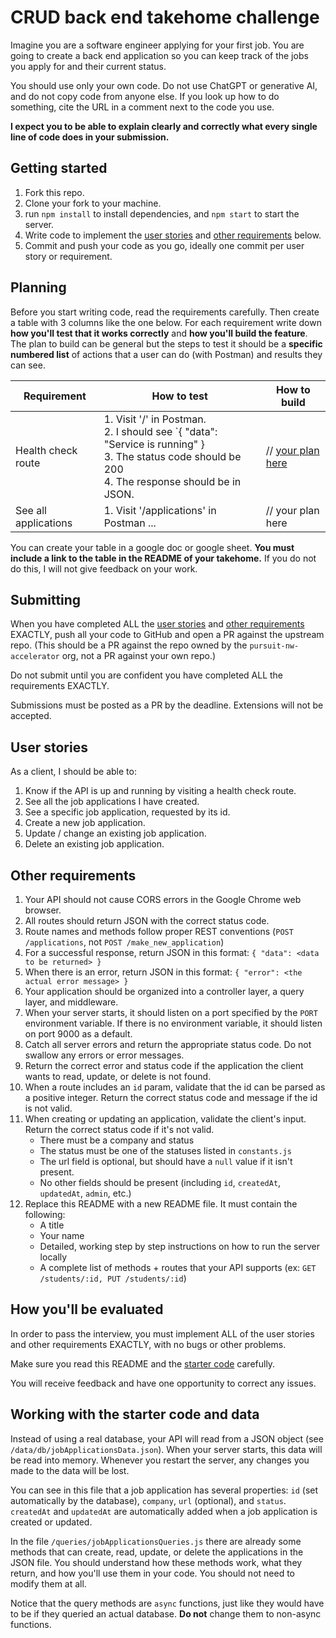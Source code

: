 # CRUD back end takehome challenge

Imagine you are a software engineer applying for your first job. You are going to create a back end application so you can keep track of the jobs you apply for and their current status.

You should use only your own code. Do not use ChatGPT or generative AI, and do not copy code from anyone else. If you look up how to do something, cite the URL in a comment next to the code you use.

**I expect you to be able to explain clearly and correctly what every single line of code does in your submission.**

## Getting started
1. Fork this repo.
1. Clone your fork to your machine.
1. run `npm install` to install dependencies, and `npm start` to start the server.
1. Write code to implement the [user stories](#user-stories) and [other requirements](#other-requirements) below.
1. Commit and push your code as you go, ideally one commit per user story or requirement.

## Planning
Before you start writing code, read the requirements carefully. Then create a table with 3 columns like the one below. For each requirement write down **how you'll test that it works correctly** and **how you'll build the feature**. The plan to build can be general but the steps to test it should be a **specific numbered list** of actions that a user can do (with Postman) and results they can see.

|Requirement|How to test|How to build|
|----|----|----|
|Health check route|1. Visit '/' in Postman.<br />2. I should see `{ "data": "Service is running" } <br/> 3. The status code should be 200 <br /> 4. The response should be in JSON.|// [your plan here](https://docs.google.com/document/d/1nrH0CSDP0nr0JNV0bC1OQcM_L38Y_rWmJ-7LFBkaBPY/edit?usp=sharing)|
|See all applications|1. Visit '/applications' in Postman ...| // your plan here|

You can create your table in a google doc or google sheet. **You must include a link to the table in the README of your takehome.** If you do not do this, I will not give feedback on your work.

## Submitting
When you have completed ALL the [user stories](#user-stories) and [other requirements](#other-requirements) EXACTLY, push all your code to GitHub and open a PR against the upstream repo. (This should be a PR against the repo owned by the `pursuit-nw-accelerator` org, not a PR against your own repo.)

Do not submit until you are confident you have completed ALL the requirements EXACTLY.

Submissions must be posted as a PR by the deadline. Extensions will not be accepted.

## <a id="user-stories"></a> User stories
As a client, I should be able to:
1. Know if the API is up and running by visiting a health check route.
1. See all the job applications I have created.
1. See a specific job application, requested by its id.
1. Create a new job application.
1. Update / change an existing job application.
1. Delete an existing job application.

## <a id="other-requirements"></a> Other requirements
1. Your API should not cause CORS errors in the Google Chrome web browser.
1. All routes should return JSON with the correct status code.
1. Route names and methods follow proper REST conventions (`POST /applications`, not `POST /make_new_application`)
1. For a successful response, return JSON in this format: `{ "data": <data to be returned> }`
1. When there is an error, return JSON in this format: `{ "error": <the actual error message> }`
1. Your application should be organized into a controller layer, a query layer, and middleware.
1. When your server starts, it should listen on a port specified by the `PORT` environment variable. If there is no environment variable, it should listen on port 9000 as a default.
1. Catch all server errors and return the appropriate status code. Do not swallow any errors or error messages.
1. Return the correct error and status code if the application the client wants to read, update, or delete is not found.
1. When a route includes an `id` param, validate that the id can be parsed as a positive integer. Return the correct status code and message if the id is not valid.
1. When creating or updating an application, validate the client's input. Return the correct status code if it's not valid.
    - There must be a company and status
    - The status must be one of the statuses listed in `constants.js`
    - The url field is optional, but should have a `null` value if it isn't present.
    - No other fields should be present (including `id`, `createdAt`, `updatedAt`, `admin`, etc.)
1. Replace this README with a new README file. It must contain the following:
    - A title
    - Your name
    - Detailed, working step by step instructions on how to run the server locally
    - A complete list of methods + routes that your API supports (ex: `GET /students/:id, PUT /students/:id`) 

## How you'll be evaluated
In order to pass the interview, you must implement ALL of the user stories and other requirements EXACTLY, with no bugs or other problems.

Make sure you read this README and the [starter code](#starter-code) carefully. 

You will receive feedback and have one opportunity to correct any issues.

## <a id="starter-code"></a> Working with the starter code and data

Instead of using a real database, your API will read from a JSON object (see `/data/db/jobApplicationsData.json`). When your server starts, this data will be read into memory. Whenever you restart the server, any changes you made to the data will be lost.

You can see in this file that a job application has several properties: `id` (set automatically by the database), `company`, `url` (optional), and `status`. `createdAt` and `updatedAt` are automatically added when a job application is created or updated.

In the file `/queries/jobApplicationsQueries.js` there are already some methods that can create, read, update, or delete the applications in the JSON file. You should understand how these methods work, what they return, and how you'll use them in your code. You should not need to modify them at all.

Notice that the query methods are `async` functions, just like they would have to be if they queried an actual database. **Do not** change them to non-async functions.



